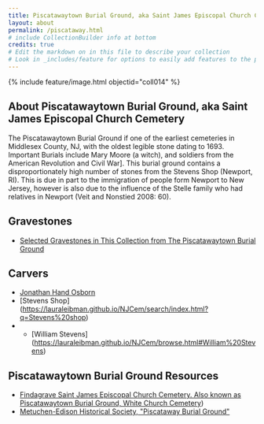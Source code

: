 ```yaml
---
title: Piscatawaytown Burial Ground, aka Saint James Episcopal Church Cemetery
layout: about
permalink: /piscataway.html
# include CollectionBuilder info at bottom
credits: true
# Edit the markdown on in this file to describe your collection
# Look in _includes/feature for options to easily add features to the page
---
```


{% include feature/image.html objectid="coll014" %}

## About Piscatawaytown Burial Ground, aka Saint James Episcopal Church Cemetery
The Piscatawaytown Burial Ground if one of the earliest cemeteries in Middlesex County, NJ, with the oldest legible stone dating to 1693. Important Burials include Mary Moore (a witch), and soldiers from the American Revolution and Civil War]. This burial ground contains a disproportionately high number of stones from the Stevens Shop (Newport, RI). This is due in part to the immigration of people form Newport to New Jersey, however is also due to the influence of the Stelle family who had relatives in Newport (Veit and Nonstied 2008: 60).

## Gravestones
- [Selected Gravestones in This Collection from The Piscatawaytown Burial Ground](https://lauraleibman.github.io/NJCem/search/index.html?q=piscataway)

## Carvers
- [Jonathan Hand Osborn](https://lauraleibman.github.io/NJCem/browse.html#Jonathan%20Hand%20Osborn%20Carver)
- [Stevens Shop] (https://lauraleibman.github.io/NJCem/search/index.html?q=Stevens%20shop)
- - [William Stevens] (https://lauraleibman.github.io/NJCem/browse.html#William%20Stevens)

## Piscatawaytown Burial Ground Resources
- [Findagrave Saint James Episcopal Church Cemetery. Also known as Piscatawaytown Burial Ground, White Church Cemetery](https://www.findagrave.com/cemetery/423331/saint-james-episcopal-church-cemetery))
- [Metuchen-Edison Historical Society, "Piscataway Burial Ground"](http://metuchen-edisonhistsoc.org/resources/Piscatawaytown1.pdf)

